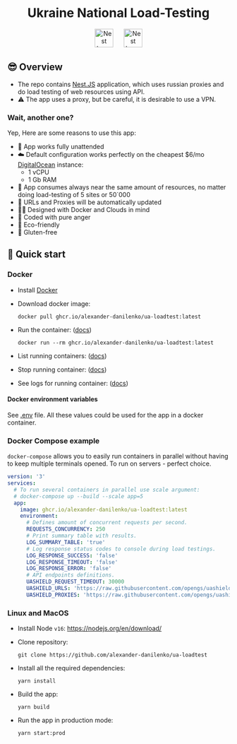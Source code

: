 <h1 align="center">Ukraine National Load-Testing</h1>

<p align="center">
  <img src="https://upload.wikimedia.org/wikipedia/commons/4/49/Flag_of_Ukraine.svg" height="42" alt="Nest Logo" hspace="10" />
  <img src="https://nestjs.com/img/logo_text.svg" height="42" alt="Nest Logo" hspace="10" />
</p>

## 😎 Overview

- The repo contains [Nest.JS](https://nestjs.com) application, which uses russian proxies and do load testing of web resources using API.
- ⚠ The app uses a proxy, but be careful, it is desirable to use a VPN.

### Wait, another one?

Yep, Here are some reasons to use this app:

- 🙌 App works fully unattended
- ☁️ Default configuration works perfectly on the cheapest $6/mo [DigitalOcean](https://m.do.co/c/231316d38894) instance:
  - 1 vCPU
  - 1 Gb RAM
- 🧠 App consumes always near the same amount of resources, no matter doing load-testing of 5 sites or 50`000
- 🔄 URLs and Proxies will be automatically updated
- 😶‍🌫️ Designed with Docker and Clouds in mind
- 💢️ Coded with pure anger
- 🍁 Eco-friendly
- 🥦 Gluten-free

## 🚀 Quick start

### Docker

- Install [Docker](https://docker.com)

- Download docker image:

  ```shell
  docker pull ghcr.io/alexander-danilenko/ua-loadtest:latest
  ```

- Run the container: ([docs](https://docs.docker.com/engine/reference/commandline/run/))

  ```shell
  docker run --rm ghcr.io/alexander-danilenko/ua-loadtest:latest
  ```
  
- List running containers: ([docs](https://docs.docker.com/engine/reference/commandline/ps/))
- Stop running container: ([docs](https://docs.docker.com/engine/reference/commandline/stop/))
- See logs for running container: ([docs](https://docs.docker.com/engine/reference/commandline/logs/))

#### Docker environment variables

See [.env](./.env) file. All these values could be used for the app in a docker container.

### Docker Compose example

`docker-compose` allows you to easily run containers in parallel without having to keep multiple terminals opened. To run on servers - perfect choice.

```yaml
version: '3'
services:
  # To run several containers in parallel use scale argument:
  # docker-compose up --build --scale app=5
  app:
    image: ghcr.io/alexander-danilenko/ua-loadtest:latest
    environment:
      # Defines amount of concurrent requests per second.
      REQUESTS_CONCURRENCY: 250
      # Print summary table with results.
      LOG_SUMMARY_TABLE: 'true'
      # Log response status codes to console during load testings.
      LOG_RESPONSE_SUCCESS: 'false'
      LOG_RESPONSE_TIMEOUT: 'false'
      LOG_RESPONSE_ERROR: 'false'
      # API endpoints definitions.
      UASHIELD_REQUEST_TIMEOUT: 30000
      UASHIELD_URLS: 'https://raw.githubusercontent.com/opengs/uashieldtargets/v2/sites.json'
      UASHIELD_PROXIES: 'https://raw.githubusercontent.com/opengs/uashieldtargets/v2/proxy.json'
```

### Linux and MacOS

- Install Node `v16`: https://nodejs.org/en/download/

- Clone repository:

  ```shell
  git clone https://github.com/alexander-danilenko/ua-loadtest
  ```


- Install all the required dependencies:
  ```shell
  yarn install
  ```

  
- Build the app:

  ```shell
  yarn build
  ```


- Run the app in production mode:
  ```shell
  yarn start:prod
  ```
